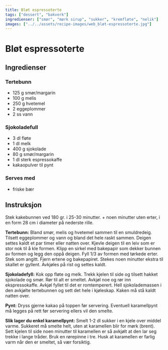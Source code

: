 ```yaml
---
title: Bløt espressoterte
tags: ["dessert", "bakverk"]
ingredienser: ["smør", "mørk sirup", "sukker", "kremfløte", "nelik"]
images: ["../../assets/recipe-images/web_bløt-espressoterte.jpg"]
---
```


# Bløt espressoterte

## Ingredienser

### Tertebunn

- 125 g smør/margarin
- 100 g melis
- 250 g hvetemel
- 2 eggeplommer
- 2 ss vann

### Sjokoladefull

- 3 dl fløte
- 1 dl melk
- 400 g sjokolade
- 80 g smør/margarin
- 1 dl sterk espressokaffe
- kakaopulver til pynt

### Serves med

- friske bær

## Instruksjon

Stek kakebunnen ved 180 gr. i 25-30 minutter. + noen minutter uten erter, i en form 28 cm i diameter på nederste rille.

**Tertebunn:** Bland smør, melis og hvetemel sammen til en smuldredeig. Tilsett eggeplommer og vann og bland det hele raskt sammen. Deigen settes kaldt et par timer eller natten over. Kjevle deigen til en leiv som er stor nok til å kle formen. Klipp en sirkel med bakepapir som dekker bunnen av formen og legg den oppå deigen. Fyll 1/3 av formen med tørkede erter. Stek som angitt. Fjern ertene og bakepapiret. Stekes noen minutter ekstra til skallet er gyllent. Avkjøles på rist og settes kaldt.

**Sjokoladefyll:** Kok opp fløte og melk. Trekk kjelen til side og tilsett hakket sjokolade og smør. Rør til alt er smeltet. Avkjøl noe og rør inn ekspressokaffe. Avkjøl fyllet til det er romtemperert. Hell sjokolademassen i den avkjølte tertebunnen og sett det hele i kjøleskap. Kaken må stå kaldt natten over.

**Pynt:** Dryss gjerne kakao på toppen før servering. Eventuell karamellpynt må legges på rett før servering ellers vil den smelte.

**Slik lager du enkel karamellpynt:** Smelt 1-2 dl sukker i en kjele over middel varme. Sukkeret må smelte helt, uten at karamellen blir for mørk (brent). Sett kjelen til side noen minutter til karamellen er så avkjølt at den lar seg trekke i lange tråder. Bruk en rørepinne i tre. Husk at karamellen er farlig varm når den er smeltet, så vær forsiktig.
